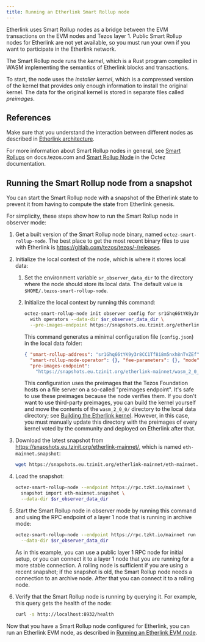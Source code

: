 ```yaml
---
title: Running an Etherlink Smart Rollup node
---
```


Etherlink uses Smart Rollup nodes as a bridge between the EVM transactions on the EVM nodes and Tezos layer 1.
Public Smart Rollup nodes for Etherlink are not yet available, so you must run your own if you want to participate in the Etherlink network.

The Smart Rollup node runs the _kernel_, which is a Rust program compiled in WASM implementing the semantics of Etherlink blocks and transactions.

To start, the node uses the _installer kernel_, which is a compressed version of the kernel that provides only enough information to install the original kernel.
The data for the original kernel is stored in separate files called _preimages_.

## References

Make sure that you understand the interaction between different nodes as described in [Etherlink architecture](./architecture).

For more information about Smart Rollup nodes in general, see [Smart Rollups](https://docs.tezos.com/architecture/smart-rollups) on docs.tezos.com and [Smart Rollup Node](https://tezos.gitlab.io/shell/smart_rollup_node.html) in the Octez documentation.

## Running the Smart Rollup node from a snapshot

You can start the Smart Rollup node with a snapshot of the Etherlink state to prevent it from having to compute the state from Etherlink genesis.

For simplicity, these steps show how to run the Smart Rollup node in observer mode:

1. Get a built version of the Smart Rollup node binary, named `octez-smart-rollup-node`.
The best place to get the most recent binary files to use with Etherlink is https://gitlab.com/tezos/tezos/-/releases.

1. Initialize the local context of the node, which is where it stores local data:

   1. Set the environment variable `sr_observer_data_dir` to the directory where the node should store its local data.
   The default value is `$HOME/.tezos-smart-rollup-node`.
   1. Initialize the local context by running this command:

      ```bash
      octez-smart-rollup-node init observer config for sr1Ghq66tYK9y3r8CC1Tf8i8m5nxh8nTvZEf \
        with operators --data-dir $sr_observer_data_dir \
        --pre-images-endpoint https://snapshots.eu.tzinit.org/etherlink-mainnet/wasm_2_0_0
      ```

      This command generates a minimal configuration file (`config.json`) in the local data folder:

      ```json
      { "smart-rollup-address": "sr1Ghq66tYK9y3r8CC1Tf8i8m5nxh8nTvZEf",
        "smart-rollup-node-operator": {}, "fee-parameters": {}, "mode": "observer",
        "pre-images-endpoint":
          "https://snapshots.eu.tzinit.org/etherlink-mainnet/wasm_2_0_0" }
      ```

      This configuration uses the preimages that the Tezos Foundation hosts on a file server on a so-called "preimages endpoint".
      It's safe to use these preimages because the node verifies them.
      If you don't want to use third-party preimages, you can build the kernel yourself and move the contents of the `wasm_2_0_0/` directory to the local data directory; see [Building the Etherlink kernel](./building-kernel).
      However, in this case, you must manually update this directory with the preimages of every kernel voted by the community and deployed on Etherlink after that.

1. Download the latest snapshot from https://snapshots.eu.tzinit.org/etherlink-mainnet/, which is named `eth-mainnet.snapshot`:

   ```bash
   wget https://snapshots.eu.tzinit.org/etherlink-mainnet/eth-mainnet.snapshot
   ```

1. Load the snapshot:

   ```bash
   octez-smart-rollup-node --endpoint https://rpc.tzkt.io/mainnet \
     snapshot import eth-mainnet.snapshot \
     --data-dir $sr_observer_data_dir
   ```

1. Start the Smart Rollup node in observer mode by running this command and using the RPC endpoint of a layer 1 node that is running in archive mode:

   ```bash
   octez-smart-rollup-node --endpoint https://rpc.tzkt.io/mainnet run \
     --data-dir $sr_observer_data_dir
   ```

   As in this example, you can use a public layer 1 RPC node for initial setup, or you can connect it to a layer 1 node that you are running for a more stable connection.
   A rolling node is sufficient if you are using a recent snapshot; if the snapshot is old, the Smart Rollup node needs a connection to an archive node.
   After that you can connect it to a rolling node.

1. Verify that the Smart Rollup node is running by querying it.
For example, this query gets the health of the node:

   ```bash
   curl -s http://localhost:8932/health
   ```

Now that you have a Smart Rollup node configured for Etherlink, you can run an Etherlink EVM node, as described in [Running an Etherlink EVM node](./evm-nodes).
